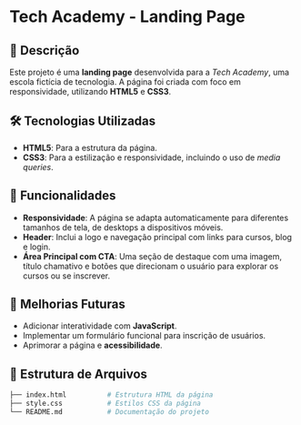 # Tech Academy - Landing Page

## 📄 Descrição

Este projeto é uma **landing page** desenvolvida para a _Tech Academy_, uma escola fictícia de tecnologia. A página foi criada com foco em responsividade, utilizando **HTML5** e **CSS3**.

## 🛠️ Tecnologias Utilizadas

- **HTML5**: Para a estrutura da página.
- **CSS3**: Para a estilização e responsividade, incluindo o uso de _media queries_.
  
## 📱 Funcionalidades

- **Responsividade**: A página se adapta automaticamente para diferentes tamanhos de tela, de desktops a dispositivos móveis.
- **Header**: Inclui a logo e navegação principal com links para cursos, blog e login.
- **Área Principal com CTA**: Uma seção de destaque com uma imagem, título chamativo e botões que direcionam o usuário para explorar os cursos ou se inscrever.
  
## 🎯 Melhorias Futuras

- Adicionar interatividade com **JavaScript**.
- Implementar um formulário funcional para inscrição de usuários.
- Aprimorar a página e **acessibilidade**.

## 📂 Estrutura de Arquivos

```bash
├── index.html          # Estrutura HTML da página
├── style.css           # Estilos CSS da página
└── README.md           # Documentação do projeto

